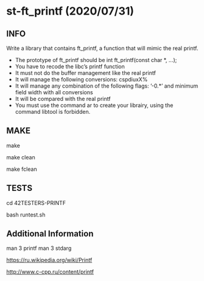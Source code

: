# st-ft_printf (2020/07/31)

## INFO
Write a library that contains ft_printf, a function that will mimic the real printf.

- The prototype of ft_printf should be int ft_printf(const char *, ...);
- You have to recode the libc’s printf function
- It must not do the buffer management like the real printf
- It will manage the following conversions: cspdiuxX%
- It will manage any combination of the following flags: ’-0.*’ and minimum field width with all conversions
- It will be compared with the real printf
- You must use the command ar to create your librairy, using the command libtool is forbidden.

## MAKE

make

make clean

make fclean

## TESTS
cd 42TESTERS-PRINTF

bash runtest.sh

## Additional Information
man 3 printf
man 3 stdarg

https://ru.wikipedia.org/wiki/Printf

http://www.c-cpp.ru/content/printf
